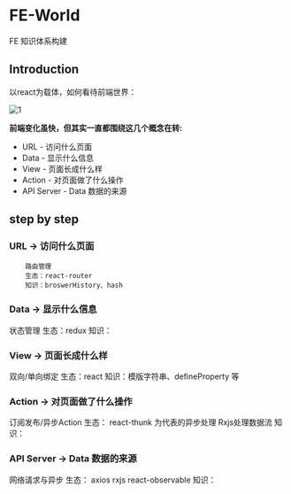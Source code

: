 # FE-World

FE 知识体系构建

## Introduction

以react为载体，如何看待前端世界：

![1](https://camo.githubusercontent.com/21740ab2fdb2ba1504678bfddf39ab9943adfa39/68747470733a2f2f6f732e616c697061796f626a656374732e636f6d2f726d73706f7274616c2f506b4a564957464a62705a63776d532e706e67)

**前端变化虽快，但其实一直都围绕这几个概念在转:**
- URL - 访问什么页面
- Data - 显示什么信息
- View - 页面长成什么样
- Action - 对页面做了什么操作
- API Server - Data 数据的来源

## step by step

### URL -> 访问什么页面
        路由管理
        生态：react-router
        知识：broswerHistory、hash

### Data -> 显示什么信息
状态管理
生态：redux
知识：

### View -> 页面长成什么样
双向/单向绑定
生态：react
知识：模版字符串、defineProperty 等

### Action -> 对页面做了什么操作
订阅发布/异步Action
生态： react-thunk 为代表的异步处理  Rxjs处理数据流
知识：

### API Server -> Data 数据的来源
网络请求与异步
生态： axios rxjs react-observable
知识：
